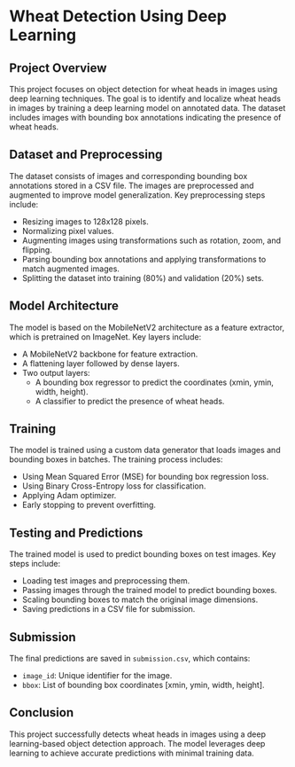 # Wheat Detection Using Deep Learning

## Project Overview
This project focuses on object detection for wheat heads in images using deep learning techniques. The goal is to identify and localize wheat heads in images by training a deep learning model on annotated data. The dataset includes images with bounding box annotations indicating the presence of wheat heads.

## Dataset and Preprocessing
The dataset consists of images and corresponding bounding box annotations stored in a CSV file. The images are preprocessed and augmented to improve model generalization. Key preprocessing steps include:
- Resizing images to 128x128 pixels.
- Normalizing pixel values.
- Augmenting images using transformations such as rotation, zoom, and flipping.
- Parsing bounding box annotations and applying transformations to match augmented images.
- Splitting the dataset into training (80%) and validation (20%) sets.

## Model Architecture
The model is based on the MobileNetV2 architecture as a feature extractor, which is pretrained on ImageNet. Key layers include:
- A MobileNetV2 backbone for feature extraction.
- A flattening layer followed by dense layers.
- Two output layers:
  - A bounding box regressor to predict the coordinates (xmin, ymin, width, height).
  - A classifier to predict the presence of wheat heads.

## Training
The model is trained using a custom data generator that loads images and bounding boxes in batches. The training process includes:
- Using Mean Squared Error (MSE) for bounding box regression loss.
- Using Binary Cross-Entropy loss for classification.
- Applying Adam optimizer.
- Early stopping to prevent overfitting.

## Testing and Predictions
The trained model is used to predict bounding boxes on test images. Key steps include:
- Loading test images and preprocessing them.
- Passing images through the trained model to predict bounding boxes.
- Scaling bounding boxes to match the original image dimensions.
- Saving predictions in a CSV file for submission.

## Submission
The final predictions are saved in `submission.csv`, which contains:
- `image_id`: Unique identifier for the image.
- `bbox`: List of bounding box coordinates [xmin, ymin, width, height].

## Conclusion
This project successfully detects wheat heads in images using a deep learning-based object detection approach. The model leverages deep learning to achieve accurate predictions with minimal training data. 


